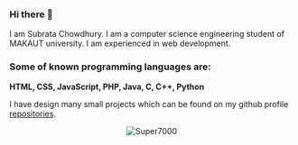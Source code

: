 ### Hi there 👋
I am Subrata Chowdhury. I am a computer science engineering student of MAKAUT university. I am experienced in web development.

### **Some of known programming languages are:** <br>
**HTML, CSS, JavaScript, PHP, Java, C, C++, Python**

I have design many small projects which can be found on my github profile [repositories](https://github.com/Super7000?tab=repositories).
<!--Now I am currently working on [Time Table Designer](https://github.com/Super7000/Sem_Time_Table_Designer) with [srideep-banerjee](https://github.com/srideep-banerjee).-->

<p align="center"><img align="center" src="https://github-readme-streak-stats.herokuapp.com/?user=Super7000&" alt="Super7000" /></p>
<!--
<img src="https://isocpp.org/assets/images/cpp_logo.png" width="50">

**Super7000/Super7000** is a ✨ _special_ ✨ repository because its `README.md` (this file) appears on your GitHub profile.

Here are some ideas to get you started:

- 🔭 I’m currently working on ...
- 🌱 I’m currently learning ...
- 👯 I’m looking to collaborate on ...
- 🤔 I’m looking for help with ...
- 💬 Ask me about ...
- 📫 How to reach me: ...
- 😄 Pronouns: ...
- ⚡ Fun fact: ...
-->
